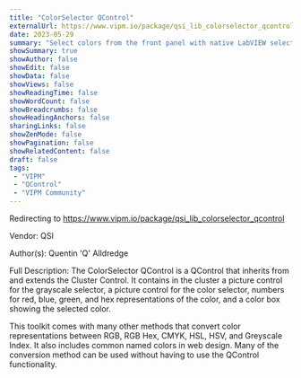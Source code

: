 ```yaml
---
title: "ColorSelector QControl"
externalUrl: https://www.vipm.io/package/qsi_lib_colorselector_qcontrol
date: 2023-05-29
summary: "Select colors from the front panel with native LabVIEW selector. Includes many color conversion VIs."
showSummary: true
showAuthor: false
showEdit: false
showData: false
showViews: false
showReadingTime: false
showWordCount: false
showBreadcrumbs: false
showHeadingAnchors: false
sharingLinks: false
showZenMode: false
showPagination: false
showRelatedContent: false
draft: false
tags:
 - "VIPM"
 - "QControl"
 - "VIPM Community"
---
```


Redirecting to https://www.vipm.io/package/qsi_lib_colorselector_qcontrol

Vendor: QSI

Author(s): Quentin 'Q' Alldredge
 
Full Description:
The ColorSelector QControl is a QControl that inherits from and extends the Cluster Control. It contains in the cluster a picture control for the grayscale selector, a picture control for the color selector, numbers for red, blue, green, and hex representations of the color, and a color box showing the selected color. 

This toolkit comes with many other methods that convert color representations between RGB, RGB Hex, CMYK, HSL, HSV, and Greyscale Index.  It also includes common named colors in web design. Many of the conversion method can be used without having to use the QControl functionality.